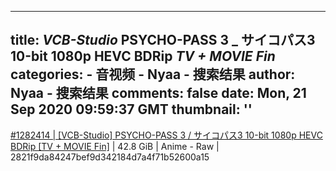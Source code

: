 
---
title: _VCB-Studio_ PSYCHO-PASS 3 _ サイコパス3 10-bit 1080p HEVC BDRip _TV + MOVIE Fin_
categories: 
    - 音视频
    - Nyaa - 搜索结果
author: Nyaa - 搜索结果
comments: false
date: Mon, 21 Sep 2020 09:59:37 GMT
thumbnail: ''
---

<div>   
<a href="https://nyaa.si/view/1282414">#1282414 | [VCB-Studio] PSYCHO-PASS 3 / サイコパス3 10-bit 1080p HEVC BDRip [TV + MOVIE Fin]</a> | 42.8 GiB | Anime - Raw | 2821f9da84247bef9d342184d7a4f71b52600a15  
</div>
            